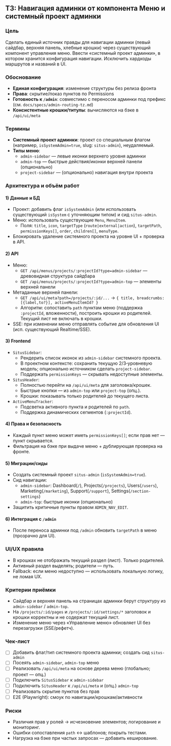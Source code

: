 ## ТЗ: Навигация админки от компонента Меню и системный проект админки

### Цель
Сделать единый источник правды для навигации админки (левый сайдбар, верхняя панель, хлебные крошки) через существующий компонент управления меню. Ввести «системный проект админки», в котором хранится конфигурация навигации. Исключить хардкоды маршрутов и названий в UI.

### Обоснование
- **Единая конфигурация**: изменение структуры без релиза фронта
- **Права**: скрытие/показ пунктов по Permissions
- **Готовность к `/admin`**: совместимо с переносом админки под префикс (см. `docs/specs/admin-routing-tz.md`)
- **Консистентные крошки/титулы**: вычисляются на бэке в `/api/ui/meta`

### Термины
- **Системный проект админки**: проект со специальным флагом (например, `isSystemAdmin=true`, slug: `situs-admin`), неудаляемый.
- **Типы меню**:
  - `admin-sidebar` — левые иконки верхнего уровня админки
  - `admin-top` — быстрые действия/иконки верхней панели (опционально)
  - `project-sidebar` — (опционально) навигация внутри проекта

### Архитектура и объём работ
#### 1) Данные и БД
- Проект: добавить флаг `isSystemAdmin` (или использовать существующий `isSystem` с уточняющим типом) и сид `situs-admin`.
- Меню: использовать существующие `Menu`, `MenuItem`.
  - Поля: `title`, `icon`, `targetType` (`route|external|action`), `targetPath`, `permissionKeys[]`, `order`, `children[]`, `menuType`.
- Блокировать удаление системного проекта на уровне UI + проверка в API.

#### 2) API
- Меню:
  - `GET /api/menus/projects/:projectId?type=admin-sidebar` — древовидная структура сайдбара
  - `GET /api/menus/projects/:projectId?type=admin-top` — элементы верхней панели
- Метаданные верхней панели:
  - `GET /api/ui/meta?path=/projects/:id/...` → `{ title, breadcrumbs: [{label,to?}], activeMenuItemId? }`
  - Алгоритм: сопоставить `path` пунктам меню (поддержка `:projectId`, вложенности), построить крошки из родителей. Текущий лист не включать в крошки.
- SSE: при изменении меню отправлять событие для обновления UI (исп. существующий Realtime/SSE).

#### 3) Frontend
- `SitusSidebar`:
  - Рендерить список иконок из `admin-sidebar` системного проекта.
  - В проектном контексте: сохранить текущую 2/3‑уровневую модель; опционально источником сделать `project-sidebar`.
  - Поддержать `permissionKeys` — скрывать недоступные элементы.
- `SitusHeader`:
  - Полностью перейти на `/api/ui/meta` для заголовка/крошек.
  - Быстрые кнопки — из `admin-top` или `project-top` (опц.).
  - Крошки: показывать только родителей до текущего листа.
- `ActiveMenuTracker`:
  - Подсветка активного пункта и родителей по `path`.
  - Поддержка динамических сегментов (`:projectId`).

#### 4) Права и безопасность
- Каждый пункт меню может иметь `permissionKeys[]`; если прав нет — пункт скрывается.
- Фильтрация на бэке при выдаче меню + дублирующая проверка на фронте.

#### 5) Миграции/сиды
- Создать системный проект `situs-admin` (`isSystemAdmin=true`).
- Сид навигации:
  - `admin-sidebar`: Dashboard(`/`), Projects(`/projects`), Users(`/users`), Marketing(`/marketing`), Support(`/support`), Settings(`/section-settings`)
  - `admin-top`: быстрые иконки (опционально)
- Защитить критичные пункты правом `ADMIN_NAV_EDIT`.

#### 6) Интеграция с `/admin`
- После переноса админки под `/admin` обновить `targetPath` в меню (прозрачно для UI).

### UI/UX правила
- В крошках не отображать текущий раздел (лист). Только родителей.
- Активный раздел выделять; родители — путь.
- Fallback: если меню недоступно — использовать локальную логику, не ломая UX.

### Критерии приёмки
- Сайдбар и верхняя панель на страницах админки берут структуру из `admin-sidebar` / `admin-top`.
- На `/projects/:id/pages` и `/projects/:id/settings/*` заголовок и крошки корректны и не содержат текущий лист.
- Изменение меню через «Управление меню» обновляет UI без перезагрузки (SSE/рефетч).

### Чек‑лист
- [ ] Добавить флаг/тип системного проекта админки; создать сид `situs-admin`
- [ ] Посеять `admin-sidebar`, `admin-top` меню
- [ ] Реализовать `/api/ui/meta` на основе дерева меню (глобально; проект — опц.)
- [ ] Подключить `SitusSidebar` к `admin-sidebar`
- [ ] Подключить `SitusHeader` к `/api/ui/meta` и (опц.) `admin-top`
- [ ] Реализовать скрытие пунктов без прав
- [ ] E2E (Playwright): смоук по навигации/крошкам/активности

### Риски
- Различия прав у ролей → исчезновение элементов; логирование и мониторинг.
- Ошибки сопоставления `path` ↔ шаблонов; покрыть тестами.
- Нагрузка на бэке при частых запросах — добавить кеширование.
